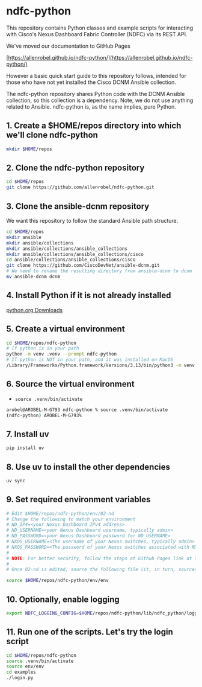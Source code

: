 # ndfc-python

This repository contains Python classes and example scripts for interacting
with Cisco's Nexus Dashboard Fabric Controller (NDFC) via its REST API.

We've moved our documentation to GitHub Pages

[https://allenrobel.github.io/ndfc-python/](https://allenrobel.github.io/ndfc-python/)

However a basic quick start guide to this repository follows, intended for those who
have not yet installed the Cisco DCNM Ansible collection.

The ndfc-python repository shares Python code with the DCNM Ansible collection,
so this collection is a dependency.  Note, we do not use anything related
to Ansible.  ndfc-python is, as the name implies, pure Python.

## 1. Create a $HOME/repos directory into which we'll clone ndfc-python

```bash
mkdir $HOME/repos
```

## 2. Clone the ndfc-python repository

```bash
cd $HOME/repos
git clone https://github.com/allenrobel/ndfc-python.git
```

## 3. Clone the ansible-dcnm repository

We want this repository to follow the standard Ansible path structure.

```bash
cd $HOME/repos
mkdir ansible
mkdir ansible/collections
mkdir ansible/collections/ansible_collections
mkdir ansible/collections/ansible_collections/cisco
cd ansible/collections/ansible_collections/cisco
git clone https://github.com/CiscoDevNet/ansible-dcnm.git
# We need to rename the resulting directory from ansible-dcnm to dcnm
mv ansible-dcnm dcnm
```

## 4. Install Python if it is not already installed

[python.org Downloads](https://www.python.org/downloads/)

## 5. Create a virtual environment

```bash
cd $HOME/repos/ndfc-python
# If python is in your path
python -m venv .venv --prompt ndfc-python
# If python is NOT in your path, and it was installed on MacOS
/Library/Frameworks/Python.framework/Versions/3.13/bin/python3 -m venv .venv --prompt ndfc-python
```

## 6. Source the virtual environment

- `source .venv/bin/activate`

```bash
arobel@AROBEL-M-G793 ndfc-python % source .venv/bin/activate
(ndfc-python) AROBEL-M-G793%
```

## 7. Install uv

```bash
pip install uv
```

## 8. Use uv to install the other dependencies

```bash
uv sync
```

## 9. Set required environment variables

```bash
# Edit $HOME/repos/ndfc-python/env/02-nd
# Change the following to match your environment
# ND_IP4=<your Nexus Dashboard IPv4 address>
# ND_USERNAME=<your Nexus Dashboard username, typically admin>
# ND_PASSWORD=<your Nexus Dashboard password for ND_USERNAME>
# NXOS_USERNAME=<The username of your Nexus switches, typically admin>
# NXOS_PASSWORD=<The password of your Nexus switches associated with NXOS_USERNAME>
#
# NOTE: For better security, follow the steps at Github Pages link at the top of this file.
#
# Once 02-nd is edited, source the following file (it, in turn, sources the other files)

source $HOME/repos/ndfc-python/env/env
```

## 10. Optionally, enable logging

```bash
export NDFC_LOGGING_CONFIG=$HOME/repos/ndfc-python/lib/ndfc_python/logging_config.json
```

## 11. Run one of the scripts. Let's try the login script

```bash
cd $HOME/repos/ndfc-python
source .venv/bin/activate
source env/env
cd examples
./login.py
```
